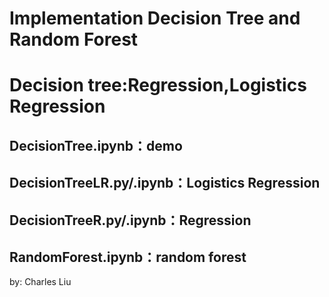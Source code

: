 #  Implementation Decision Tree and Random Forest

# Decision tree:Regression,Logistics Regression



## DecisionTree.ipynb：demo

## DecisionTreeLR.py/.ipynb：Logistics Regression

## DecisionTreeR.py/.ipynb：Regression

## RandomForest.ipynb：random forest



by: Charles Liu
